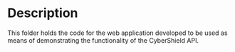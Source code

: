 # Description
This folder holds the code for the web application developed to be used as means of demonstrating the functionality of the CyberShield API.
